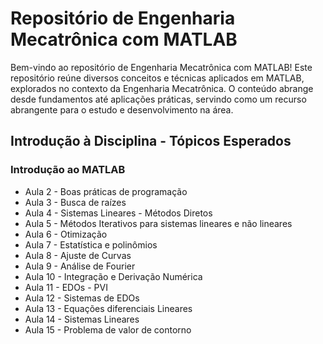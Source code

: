 # Repositório de Engenharia Mecatrônica com MATLAB

Bem-vindo ao repositório de Engenharia Mecatrônica com MATLAB! Este repositório reúne diversos conceitos e técnicas aplicados em MATLAB, explorados no contexto da Engenharia Mecatrônica. O conteúdo abrange desde fundamentos até aplicações práticas, servindo como um recurso abrangente para o estudo e desenvolvimento na área.

## Introdução à Disciplina - Tópicos Esperados

### Introdução ao MATLAB
- Aula 2 - Boas práticas de programação
- Aula 3 - Busca de raízes
- Aula 4 - Sistemas Lineares - Métodos Diretos
- Aula 5 - Métodos Iterativos para sistemas lineares e não lineares
- Aula 6 - Otimização
- Aula 7 - Estatística e polinômios
- Aula 8 - Ajuste de Curvas
- Aula 9 - Análise de Fourier
- Aula 10 - Integração e Derivação Numérica
- Aula 11 - EDOs - PVI
- Aula 12 - Sistemas de EDOs
- Aula 13 - Equações diferenciais Lineares
- Aula 14 - Sistemas Lineares
- Aula 15 - Problema de valor de contorno


